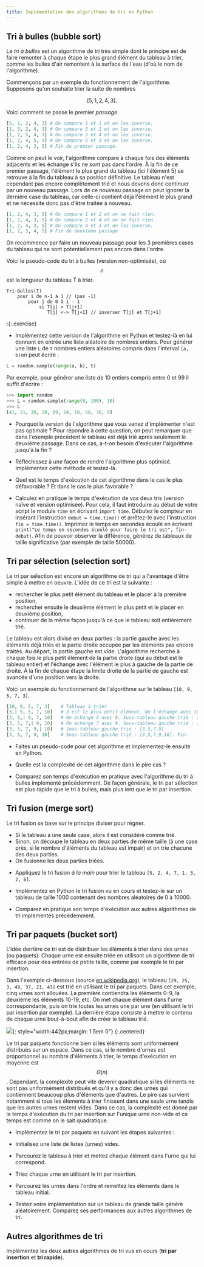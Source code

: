 ```yaml
---
title: Implémentation des algorithmes de tri en Python
---
```


## Tri à bulles (bubble sort)

Le *tri à bulles* est un algorithme de tri très simple dont le principe est de faire remonter à chaque étape le plus grand élément du tableau à trier, comme les bulles d'air remontent à la surface de l'eau (d'où le nom de l'algorithme).

Commençons par un exemple du fonctionnement de l'algorithme. Supposons qu'on souhaite trier la suite de nombres 

$$[5, 1, 2, 4, 3].$$ 

Voici comment se passe le premier *passage*.

~~~python
[5, 1, 2, 4, 3] # On compare 5 et 1 et on les inverse.
[1, 5, 2, 4, 3] # On compare 5 et 2 et on les inverse.
[1, 2, 5, 4, 3] # On compare 5 et 4 et on les inverse.
[1, 2, 4, 5, 3] # On compare 5 et 3 et on les inverse.
[1, 2, 4, 3, 5] # Fin du premier passage.
~~~

Comme on peut le voir, l'algorithme compare à chaque fois des éléments adjacents et les échange s'ils ne sont pas dans l'ordre. À la fin de ce premier passage, l'élément le plus grand du tableau (ici l'élément 5) se retrouve à la fin du tableau à sa position définitive. Le tableau n'est cependant pas encore complètement trié et nous devons donc continuer par un nouveau passage. Lors de ce nouveau passage on peut ignorer la dernière case du tableau, car celle-ci contient déjà l'élément le plus grand et ne nécessite donc pas d'être traitée à nouveau.  

~~~python
[1, 2, 4, 3, 5] # On compare 1 et 2 et on ne fait rien.
[1, 2, 4, 3, 5] # On compare 2 et 4 et on ne fait rien.
[1, 2, 4, 3, 5] # On compare 4 et 3 et on les inverse.
[1, 2, 3, 4, 5] # Fin du deuxième passage
~~~

On recommence par faire un nouveau passage pour les 3 premières cases du tableau qui ne sont potentiellement pas encore dans l'ordre.

Voici le pseudo-code du tri à bulles (version non-optimisée), où $$n$$ est la longueur du tableau T à trier.

~~~
Tri-Bulles(T)
    pour i de n-1 à 1 // (pas -1)
        pour j de 0 à i - 1
            si T[j] > T[j+1]
               T[j] <-> T[j+1] // inverser T[j] et T[j+1]
~~~

**:**{:.exercise} 

* Implémentez cette version de l'algorithme en Python et testez-là en lui donnant en entrée une liste aléatoire de nombres entiers. Pour générer une liste `L` de `t` nombres entiers aléatoires compris dans l'interval `[a, b)`on peut écrire :

~~~python
L = random.sample(range(a, b), t)
~~~

Par exemple, pour générer une liste de 10 entiers compris entre 0 et 99 il suffit d'écrire :

~~~python
>>> import random
>>> L = random.sample(range(0, 100), 10)
>>> L
[41, 21, 38, 20, 69, 14, 10, 50, 76, 9]
~~~

* Pourquoi la version de l'algorithme que vous venez d'implémenter n'est pas optimale ? Pour répondre à cette question, on peut remarquer que dans l'exemple précédent le tableau est déjà trié après seulement le deuxième passage. Dans ce cas, a-t-on besoin d'exécuter l'algorithme jusqu'à la fin ?

* Réfléchissez à une façon de rendre l'algorithme plus optimisé. Implémentez cette méthode et testez-là.

* Quel est le temps d'exécution de cet algorithme dans le cas le plus défavorable ? Et dans le cas le plus favorable ?

* Calculez en pratique le temps d'exécution de vos deux tris (version naïve et version optimisée). Pour cela, il faut introduire au début de votre script le module `time` en écrivant `import time`. Débutez le compteur en insérant l'instruction `debut = time.time()` et arrêtez-le avec l'instruction `fin = time.time()`. Imprimez le temps en secondes écoulé en écrivant `print("Le temps en secondes écoulé pour faire le tri est", fin-debut)`. Afin de pouvoir observer la différence, générez de tableaux de taille significative (par exemple de taille 50000). 


## Tri par sélection (selection sort)

Le tri par sélection est encore un algorithme de tri qui a l'avantage d'être simple à mettre en oeuvre. L'idée de ce tri est la suivante : 
  - rechercher le plus petit élément du tableau et le placer à la première position, 
  - rechercher ensuite le deuxième élément le plus petit et le placer en deuxième position,
  - continuer de la même façon jusqu'à ce que le tableau soit entièrement trié.

Le tableau est alors divisé en deux parties : la partie gauche avec les éléments déjà triés et la partie droite occupée par les éléments pas encore traités. Au départ, la partie gauche est vide. L'algorithme recherche à chaque fois le plus petit élément de la partie droite (qui au début est le tableau entier) et l'échange avec l'élément le plus à gauche de la partie de droite. À la fin de chaque étape la limite droite de la partie de gauche est avancée d'une position vers la droite.

Voici un exemple du fonctionnement de l'algorithme sur le tableau `[10, 9, 5, 7, 3]`.

~~~python
[10, 9, 5, 7, 3]    # Tableau à trier
[3,| 9, 5, 7, 10]   # 3 est le plus petit élément. On l'échange avec 10. Sous-tableau gauche trié : [3]
[3, 5,| 9, 7, 10]   # On échange 5 avec 9. Sous-tableau gauche trié : [3,5]
[3, 5, 7,| 9, 10]   # On échange 7 avec 9. Sous-tableau gauche trié : [3,5,7] 
[3, 5, 7, 9,| 10]   # Sous-tableau gauche trié : [3,5,7,9] 
[3, 5, 7, 9, 10]    # Sous-tableau gauche trié : [3,5,7,9,10]. Fin. 
~~~

* Faites un pseudo-code pour cet algorithme et implementez-le ensuite en Python. 

* Quelle est la complexité de cet algorithme dans le pire cas ?

* Comparez son temps d'exécution en pratique avec l'algorithme du tri à bulles implementé précédemment. De façon générale, le tri par sélection est plus rapide que le tri à bulles, mais plus lent que le tri par insertion. 

## Tri fusion (merge sort) 

Le tri fusion se base sur le principe diviser pour régner.

 - Si le tableau a une seule case, alors il est considéré comme trié.
 - Sinon, on découpe le tableau en deux parties de même taille (à une case près, si le nombre d'éléments du tableau est impair) et on trie chacune des deux parties.
 - On fusionne les deux parties triées.


* Appliquez le tri fusion *à la main* pour trier le tableau `[5, 2, 4, 7, 1, 3, 2, 6]`.

* Implémentez en Python le tri fusion vu en cours et testez-le sur un tableau de taille 1000 contenant des nombres aléatoires de 0  à 10000.

* Comparez en pratique son temps d'exécution aux autres algorithmes de tri implementés précédemment.

## Tri par paquets (bucket sort) 

L'idée derrière ce tri est de distribuer les éléments à trier dans des urnes (ou paquets). Chaque urne est ensuite triée en utilisant un algorithme de tri efficace pour des entrées de petite taille, comme par exemple le tri par insertion.

Dans l'exemple ci-dessous (source [en.wikipedia.org](https://en.wikipedia.org/wiki/Bucket_sort)), le tableau `[29, 25, 3, 49, 37, 21, 43]` est trié en utilisant le tri par paquets. Dans cet exemple, cinq urnes sont allouées. La première contiendra les éléments 0-9, la deuxième les éléments 10-19, etc. On met chaque élément dans l'urne correspondante, puis on trie toutes les urnes une par une (en utilisant le tri par insertion par exemple). La dernière étape consiste à mettre le contenu de chaque urne bout-à-bout afin de créer le tableau trié. 


![](bucketsort.png){: style="width:442px;margin: 1.5em 0"}
{:.centered}

Le tri par paquets fonctionne bien si les éléments sont uniformément distribués sur un espace. Dans ce cas, si le nombre d'urnes est proportionnel au nombre d'éléments à trier, le temps d'exécution en moyenne est $$\Theta(n)$$. Cependant, la complexité peut vite devenir quadratique si les éléments ne sont pas uniformément distribués et qu'il y a donc des urnes qui contiennent beaucoup plus d'éléments que d'autres. Le pire cas survient notamment si tous les éléments à trier finissent dans une seule urne tandis que les autres urnes restent vides. Dans ce cas, la complexité est donné par le temps d'exécution du tri par insertion sur l'unique urne non-vide et ce temps est comme on le sait quadratique.

* Implémentez le tri par paquets en suivant les étapes suivantes :

 - Initialisez une liste de listes (urnes) vides.

 - Parcourez le tableau à trier et mettez chaque élément dans l'urne qui lui correspond.

 - Triez chaque urne en utilisant le tri par insertion.

 - Parcourez les urnes dans l'ordre et remettez les éléments dans le tableau initial.

* Testez votre implémentation sur un tableau de grande taille généré aléatoirement. Comparez ses performances aux autres algorithmes de tri.

## Autres algorithmes de tri

Implémentez les deux autres algorithmes de tri vus en cours (**tri par insertion** et **tri rapide**).
